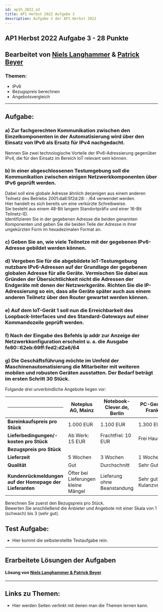 ```yaml
---
id: ap1h_2022_a3
title: AP1 Herbst 2022 Aufgabe 3
description: Aufgabe 3 der AP1 Herbst 2022
---
```

## AP1 Herbst 2022 Aufgabe 3 - 28 Punkte

## Bearbeitet von [Niels Langhammer](../../../user/Auszubildende%20Michel/langhammer.md) & [Patrick Beyer](../../../user/Auszubildende%20Holldack/beyer.md)

### Themen:
- IPv6
- Bezugspreis berechnen
- Angebotsvergleich

----

## Aufgabe:

### a) Zur fachgerechten Kommunikation zwischen den Einzelkomponenten in der Automatisierung wird über den Einsatz von IPv6 als Ersatz für IPv4 nachgedacht.
Nennen Sie zwei technologische Vorteile der IPv6-Adressierung gegenüber IPv4, die für den Einsatz im Bereich IoT relevant sein können.

### b)  In einer abgeschlossenen Testumgebung soll die Kommunikation zwischen einigen Netzwerkkomponenten über IPv6 geprüft werden.
Dabei soll eine globale Adresse ähnlich derjenigen aus einem anderen Teilnetz des Betriebs 2001:da8:5f2d:28: : /64 verwendet werden.  
Hier handelt es sich bereits um eine verkürzte Schreibweise.  
Sie besteht aus einem 48-Bit langem Standortpräfix und einer 16-Bit Teilnetz-ID.  
Identifizieren Sie in der gegebenen Adresse die beiden genannten Komponenten und geben Sie die beiden Teile der Adresse in ihrer ungekürzten Form im hexadezimalen Format an.

### c) Geben Sie an, wie viele Teilnetze mit der gegebenen IPv6-Adresse gebildet werden können.

### d) Vergeben Sie für die abgebildete loT-Testumgebung nutzbare IPv6-Adressen auf der Grundlage der gegebenen globalen Adresse für alle Geräte. Vermischen Sie dabei aus Gründen der Übersichtlichkeit nicht die Adressen der Endgeräte mit denen der Netzwerkgeräte. Richten Sie die IP-Adressierung so ein, dass alle Geräte später auch aus einem anderen Teilnetz über den Router gewartet werden können.

### e) Auf dem loT-Gerät 1 soll nun die Erreichbarkeit des Loopback-Interfaces und des Standard-Gateways auf einer Kommandozeile geprüft werden.

### f) Nach der Eingabe des Befehls ip addr zur Anzeige der Netzwerkkonfiguration erscheint u. a. die Ausgabe fe80::62eb:69ff:fed2:d2a6/64 

### g) Die Geschäftsführung möchte im Umfeld der Maschinenautomatisierung die Mitarbeiter mit weiteren mobilen und robusten Geräten ausstatten. Der Bedarf beträgt im ersten Schritt 30 Stück.
Folgande drei unverbindliche Angebote liegen vor:

| <hr>                                                     | Noteplus AG, Mainz                  | Notebook-Clever.de, Berlin  | PC-Genie KG, Frankfurt     |
|----------------------------------------------------------|-------------------------------------|-----------------------------|----------------------------|
| **Bareinkaufspreis pro Stück**                           | 1.000 EUR                           | 1.100 EUR                   | 1.300 EUR                  |
| **Lieferbedingungen/-kosten pro Stück**                  | Ab Werk: 15 EUR                     | Frachtfrei: 10 EUR          | Frei Haus                  |
| **Bezugspreis pro Stück**                                |                                     |                             |                            |
| **Lieferzeit**                                           | 5 Wochen                            | 3 Wochen                    | 1 Woche                    |
| **Qualität**                                             | Gut                                 | Durchschnitt                | Sehr Gut                   |
| **Kundenrückmeldungen auf der Homepage der Lieferanten** | Öfter bei Lieferungen kleine Mängel | Lieferung ohne Beanstandung | Sehr gutes Kulanzverhalten |

Berechnen Sie zuerst den Bezugspreis pro Stück.  
Bewerten Sie anschließend die Anbieter und Angebote mit einer Skala von 1 (schwach) bis 3 (sehr gut).

## Test Aufgabe:

- Hier kommt die selbsterstellte Testaufgabe rein.

----

## Erarbeitete Lösungen der Aufgaben

#### Lösung von [Niels Langhammer & Patrick Beyer](solution/ap1h_2022_a3_solution.md)

----

## Links zu Themen:

- Hier werden Seiten verlinkt mit denen man die Themen lernen kann.

